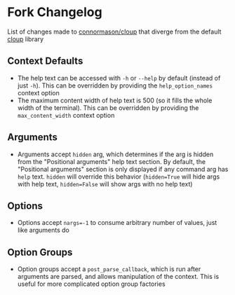 # Fork Changelog

List of changes made to [connormason/cloup](https://github.com/connormason/cloup) that diverge from the default
[cloup](https://github.com/janluke/cloup) library

## Context Defaults
- The help text can be accessed with `-h` or `--help` by default (instead of just `-h`). This can be overridden by
providing the `help_option_names` context option
- The maximum content width of help text is 500 (so it fills the whole width of the terminal). This can be overridden
by providing the `max_content_width` context option

## Arguments
- Arguments accept `hidden` arg, which determines if the arg is hidden from the "Positional arguments" help text
section. By default, the "Positional arguments" section is only displayed if any command arg has `help` text. `hidden`
will override this behavior (`hidden=True` will hide args with help text, `hidden=False` will show args with no help
text)

## Options
- Options accept `nargs=-1` to consume arbitrary number of values, just like arguments do

## Option Groups
- Option groups accept a `post_parse_callback`, which is run after arguments are parsed, and allows manipulation of the
context. This is useful for more complicated option group factories
